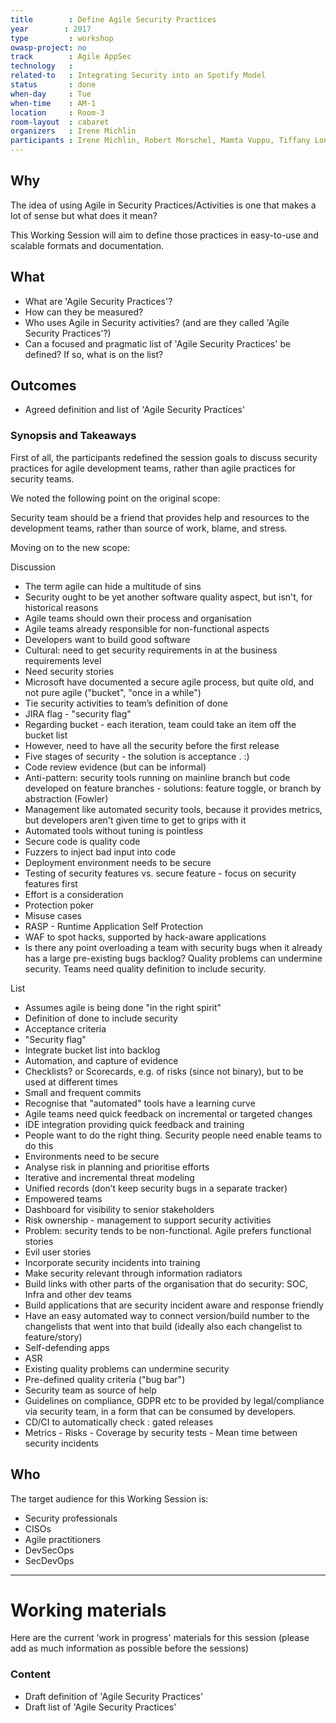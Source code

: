 ```yaml
---
title        : Define Agile Security Practices
year		: 2017
type         : workshop
owasp-project: no
track        : Agile AppSec
technology   :
related-to   : Integrating Security into an Spotify Model
status       : done
when-day     : Tue
when-time    : AM-1
location     : Room-3
room-layout  : cabaret
organizers   : Irene Michlin
participants : Irene Michlin, Robert Morschel, Mamta Vuppu, Tiffany Long, Don Gibson, Christian Martorella
---
```


## Why

The idea of using Agile in Security Practices/Activities is one that makes a lot of sense but what does it mean?

This Working Session will aim to define those practices in easy-to-use and scalable formats and documentation.

## What

 - What are 'Agile Security Practices'?
 - How can they be measured?
 - Who uses Agile in Security activities? (and are they called 'Agile Security Practices'?)
 - Can a focused and pragmatic list of 'Agile Security Practices' be defined? If so, what is on the list?
 
## Outcomes

- Agreed definition and list of 'Agile Security Practices'

### Synopsis and Takeaways

First of all, the participants redefined the session goals to discuss security practices for agile development teams, rather than agile practices for security teams.
 
We noted the following point on the original scope:
 
Security team should be a friend that provides help and resources to the development teams, rather than source of work, blame, and stress.
 
Moving on to the new scope:
 
Discussion
- The term agile can hide a multitude of sins
- Security ought to be yet another software quality aspect, but isn't, for historical reasons
- Agile teams should own their process and organisation
- Agile teams already responsible for non-functional aspects
- Developers want to build good software
- Cultural: need to get security requirements in at the business requirements level
- Need security stories 
- Microsoft have documented a secure agile process, but quite old, and not pure agile ("bucket", "once in a while")
- Tie security activities to team’s definition of done
- JIRA flag - "security flag"
- Regarding bucket - each iteration, team could take an item off the bucket list
- However, need to have all the security before the first release
- Five stages of security - the solution is acceptance . :)
- Code review evidence (but can be informal)
- Anti-pattern: security tools running on mainline branch but code developed on feature branches - solutions: feature toggle, or branch by abstraction (Fowler)
- Management like automated security tools, because it provides metrics, but developers aren't given time to get to grips with it
- Automated tools without tuning is pointless
- Secure code is quality code
- Fuzzers to inject bad input into code
- Deployment environment needs to be secure
- Testing of security features vs. secure feature - focus on security features first
- Effort is a consideration
- Protection poker 
- Misuse cases
- RASP - Runtime Application Self Protection
- WAF to spot hacks, supported by hack-aware applications
- Is there any point overloading a team with security bugs when it already has a large pre-existing bugs backlog? Quality problems can undermine security. Teams need quality definition to include security.
 
List
- Assumes agile is being done "in the right spirit"
- Definition of done to include security
- Acceptance criteria
- "Security flag"
- Integrate bucket list into backlog
- Automation, and capture of evidence 
- Checklists? or Scorecards, e.g. of risks (since not binary), but to be used at different times
- Small and frequent commits
- Recognise that "automated" tools have a learning curve
- Agile teams need quick feedback on incremental or targeted changes
- IDE integration providing quick feedback and training 
- People want to do the right thing.  Security people need enable teams to do this
- Environments need to be secure
- Analyse risk in planning and prioritise efforts
- Iterative and incremental threat modeling 
- Unified records (don’t keep security bugs in a separate tracker)
- Empowered teams
- Dashboard for visibility to senior stakeholders
- Risk ownership - management to support security activities
- Problem: security tends to be non-functional.  Agile prefers functional stories
- Evil user stories
- Incorporate security incidents into training
- Make security relevant through information radiators
- Build links with other parts of the organisation that do security: SOC, Infra and other dev teams
- Build applications that are security incident aware and response friendly 
- Have an easy automated way to connect version/build number to the changelists that went into that build (ideally also each changelist to feature/story)
- Self-defending apps
- ASR
- Existing quality problems can undermine security
- Pre-defined quality criteria ("bug bar")
- Security team as source of help
- Guidelines on compliance, GDPR etc to be provided by legal/compliance via security team, in a form that can be consumed by developers.
- CD/CI to automatically check : gated releases
- Metrics
               - Risks
               - Coverage by security tests
               - Mean time between security incidents

## Who

The target audience for this Working Session is:

- Security professionals
- CISOs
- Agile practitioners
- DevSecOps
- SecDevOps

--- 

# Working materials

Here are the current 'work in progress' materials for this session (please add as much information as possible before the sessions)

### Content

- Draft definition of 'Agile Security Practices'
- Draft list of 'Agile Security Practices'
